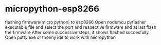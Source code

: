 # micropython-esp8266
flashing firmware(micro python) to esp8266
Open nodemcu pyflasher executable file and select the port and respective firmware and at last flash the firmware
After some successive steps, it shows flashed succesfully
Open putty.exe or thonny ide to work with micropython
